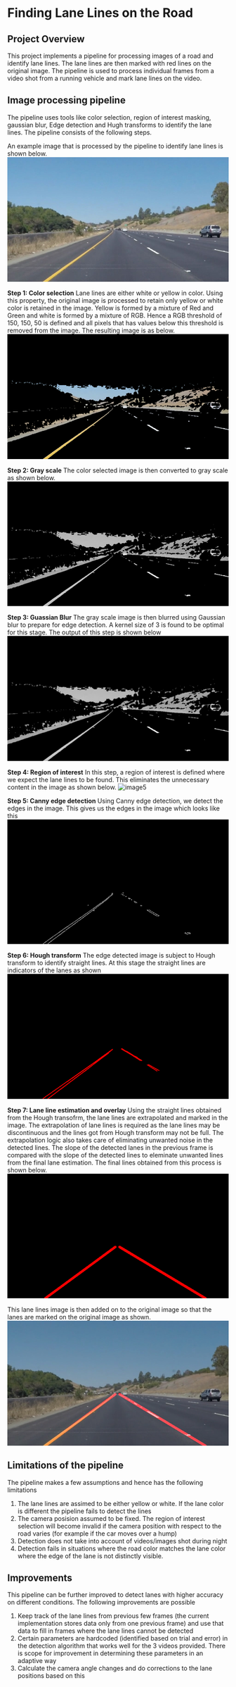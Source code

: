 # **Finding Lane Lines on the Road** 

## Project Overview
This project implements a pipeline for processing images of a road and identify lane lines. The lane lines are then marked with red lines on the original image. The pipeline is used to process individual frames from a video shot from a running vehicle and mark lane lines on the video.

## Image processing pipeline
The pipeline uses tools like color selection, region of interest masking, gaussian blur, Edge detection and Hugh transforms to identify the lane lines. The pipeline consists of the following steps. 

An example image that is processed by the pipeline to identify lane lines is shown below.
![image1](./test_images/solidYellowCurve.jpg "Original Image")


**Step 1: Color selection**
Lane lines are either white or yellow in color. Using this property, the original image is processed to retain only yellow or white color is retained in the image. Yellow is formed by a mixture of Red and Green and white is formed by a mixture of RGB. Hence a RGB threshold of 150, 150, 50 is defined and all pixels that has values below this threshold is removed from the image. The resulting image is as below.
![image2](./test_images_output/color_select.jpg "Color Select")

**Step 2: Gray scale**
The color selected image is then converted to gray scale as shown below.
![image3](./test_images_output/gray.jpg "Gray Scale")

**Step 3: Guassian Blur**
The gray scale image is then blurred using Gaussian blur to prepare for edge detection. A kernel size of 3 is found to be optimal for this stage. The output of this step is shown below
![image4](./test_images_output/blur_gray.jpg "Blur Image")

**Step 4: Region of interest**
In this step, a region of interest is defined where we expect the lane lines to be found. This eliminates the unnecessary content in the image as shown below.
![image5](./test_images_output/roiImage "Region of interest")

**Step 5: Canny edge detection**
Using Canny edge detection, we detect the edges in the image. This gives us the edges in the image which looks like this
![image6](./test_images_output/edges.jpg "Edges")

**Step 6: Hough transform**
The edge detected image is subject to Hough transform to identify straight lines. At this stage the straight lines are indicators of the lanes as shown
![image7](./test_images_output/hough_lines.jpg)

**Step 7: Lane line estimation and overlay**
Using the straight lines obtained from the Hough transofrm, the lane lines are extrapolated and marked in the image. The extrapolation of lane lines is required as the lane lines may be discontinuous and the lines got from Hough transform may not be full. The extrapolation logic also takes care of eliminating unwanted noise in the detected lines. The slope of the detected lanes in the previous frame is compared with the slope of the detected lines to eleminate unwanted lines from the final lane estimation. The final lines obtained from this process is shown below.
![image8](./test_images_output/lane_lines.jpg "Lanes")

This lane lines image is then added on to the original image so that the lanes are marked on the original image as shown.
![image9](./test_images_output/output.jpg "Final output")


## Limitations of the pipeline
The pipeline makes a few assumptions and hence has the following limitations
1. The lane lines are assimed to be either yellow or white. If the lane color is different the pipeline fails to detect the lines
2. The camera posision assumed to be fixed. The region of interest selection will become invalid if the camera position with respect to the road varies (for example if the car moves over a hump)
3. Detection does not take into account of videos/images shot during night
4. Detection fails in situations where the road color matches the lane color where the edge of the lane is not distinctly visible.

## Improvements
This pipeline can be further improved to detect lanes with higher accuracy on different conditions. The following improvements are possible
1. Keep track of the lane lines from previous few frames (the current implementation stores data only from one previous frame) and use that data to fill in frames where the lane lines cannot be detected
2. Certain parameters are hardcoded (identified based on trial and error) in the detection algorithm that works well for the 3 videos provided. There is scope for improvement in determining these parameters in an adaptive way
3. Calculate the camera angle changes and do corrections to the lane positions based on this
